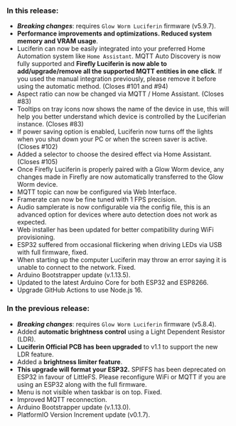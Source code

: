 <style>
  .footer {
    display: none;
  }
  .body {
    color: #202020;
    background-color: #F5F5F5;
  }
  .px-3 {
    padding-right: 30px !important;
    padding-left: 10px !important;
  }
  .my-5 {
    margin-top: 10px !important;
    margin-bottom: 10px !important;
  }
</style>


### In this release:

- ***Breaking changes***: requires `Glow Worm Luciferin` firmware (v5.9.7).
- **Performance improvements and optimizations. Reduced system memory and VRAM usage**.
- Luciferin can now be easily integrated into your preferred Home Automation system like `Home Assistant`. MQTT Auto Discovery is now fully supported and **Firefly Luciferin is now able to add/upgrade/remove all the supported MQTT entities in one click**. If you used the manual integration previously, please remove it before using the automatic method. (Closes #101 and #94)
- Aspect ratio can now be changed via MQTT / Home Assistant. (Closes #83)
- Tooltips on tray icons now shows the name of the device in use, this will help you better understand which device is controlled by the Luciferian instance. (Closes #83)
- If power saving option is enabled, Luciferin now turns off the lights when you shut down your PC or when the screen saver is active. (Closes #102)
- Added a selector to choose the desired effect via Home Assistant. (Closes #105)
- Once Firefly Luciferin is properly paired with a Glow Worm device, any changes made in Firefly are now automatically transferred to the Glow Worm device.
- MQTT topic can now be configured via Web Interface.
- Framerate can now be fine tuned with 1 FPS precision.
- Audio samplerate is now configurable via the config file, this is an advanced option for devices where auto detection does not work as expected.
- Web installer has been updated for better compatibility during WiFi provisioning.
- ESP32 suffered from occasional flickering when driving LEDs via USB with full firmware, fixed.
- When starting up the computer Luciferin may throw an error saying it is unable to connect to the network. Fixed.
- Arduino Bootstrapper update (v.1.13.5).
- Updated to the latest Arduino Core for both ESP32 and ESP8266.
- Upgrade GitHub Actions to use Node.js 16.

### In the previous release:

- ***Breaking changes***: requires `Glow Worm Luciferin` firmware (v5.8.4).  
- Added **automatic brightness control** using a Light Dependent Resistor (LDR).  
- **Luciferin Official PCB has been upgraded** to v1.1 to support the new LDR feature.  
- Added a **brightness limiter feature**.  
- **This upgrade will format your ESP32.** SPIFFS has been deprecated on ESP32 in favour of LittleFS. Please reconfigure WiFi or MQTT if you are using an ESP32 along with the full firmware.  
- Menu is not visible when taskbar is on top. Fixed.  
- Improved MQTT reconnection.  
- Arduino Bootstrapper update (v.1.13.0).
- PlatformIO Version Increment update (v0.1.7).
